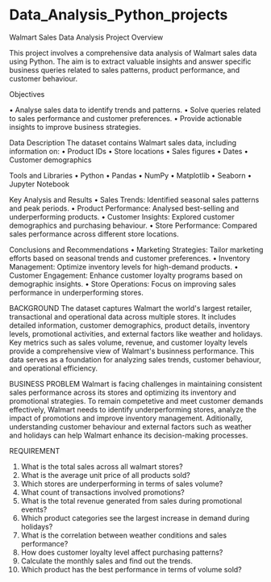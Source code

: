 # Data_Analysis_Python_projects
Walmart Sales Data Analysis
Project Overview

This project involves a comprehensive data analysis of Walmart sales data using Python. The aim is to extract valuable insights and answer specific business queries related to sales patterns, product performance, and customer behaviour.

Objectives

•	Analyse sales data to identify trends and patterns.
•	Solve queries related to sales performance and customer preferences.
•	Provide actionable insights to improve business strategies.

Data Description
The dataset contains Walmart sales data, including information on:
•	Product IDs
•	Store locations
•	Sales figures
•	Dates
•	Customer demographics

Tools and Libraries
•	Python
•	Pandas
•	NumPy
•	Matplotlib
•	Seaborn
•	Jupyter Notebook

Key Analysis and Results
•	Sales Trends: Identified seasonal sales patterns and peak periods.
•	Product Performance: Analysed best-selling and underperforming products.
•	Customer Insights: Explored customer demographics and purchasing behaviour.
•	Store Performance: Compared sales performance across different store locations.

Conclusions and Recommendations
•	Marketing Strategies: Tailor marketing efforts based on seasonal trends and customer preferences.
•	Inventory Management: Optimize inventory levels for high-demand products.
•	Customer Engagement: Enhance customer loyalty programs based on demographic insights.
•	Store Operations: Focus on improving sales performance in underperforming stores.




BACKGROUND The dataset captures Walmart the world's largest retailer, transactional and operational data across multiple stores. It includes detailed information, customer demographics, product details, inventory levels, promotional activities, and external factors like weather and holidays. Key metrics such as sales volume, revenue, and customer loyalty levels provide a comprehensive view of Walmart's businness performance. This data serves as a foundation for analyzing sales trends, customer behaviour, and operational efficiency.

BUSINESS PROBLEM Walmart is facing challenges in maintaining consistent sales performance across its stores and optimizing its inventory and promotional strategies. To remain competetive and meet customer demands effectively, Walmart needs to identify underperforming stores, analyze the impact of promotions and improve inventory management. Aditionally, understanding customer behaviour and external factors such as weather and holidays can help Walmart enhance its decision-making processes.

REQUIREMENT

1. What is the total sales across all walmart stores?
2. What is the average unit price of all products sold?
3. Which stores are underperforming in terms of sales volume?
4. What count of transactions involved promotions?
5. What is the total revenue generated from sales during promotional events?
6. Which product categories see the largest increase in demand during holidays?
7. What is the correlation between weather conditions and sales performance?
8. How does customer loyalty level affect purchasing patterns?
9. Calculate the monthly sales and find out the trends.
10. Which product has the best performance in terms of volume sold?
